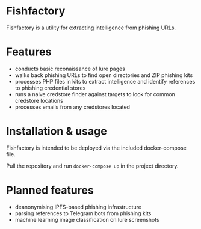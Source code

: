 # Fishfactory

Fishfactory is a utility for extracting intelligence from phishing URLs. 

# Features

- conducts basic reconaissance of lure pages
- walks back phishing URLs to find open directories and ZIP phishing kits
- processes PHP files in kits to extract intelligence and identify references to phishing credential stores
- runs a naive credstore finder against targets to look for common credstore locations
- processes emails from any credstores located

# Installation & usage

Fishfactory is intended to be deployed via the included docker-compose file. 

Pull the repository and run ```docker-compose up``` in the project directory. 

# Planned features

- deanonymising IPFS-based phishing infrastructure
- parsing references to Telegram bots from phishing kits
- machine learning image classification on lure screenshots



